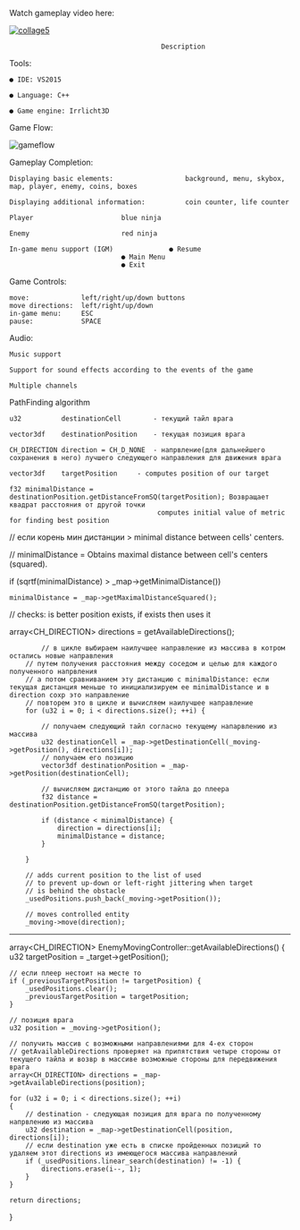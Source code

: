 Watch gameplay video here:

[![collage5](https://user-images.githubusercontent.com/38033580/38811579-9029232e-4192-11e8-80a4-35a1d4ec9fbf.jpg)
](http://www.youtube.com/embed/01cZ_v6islo)

                                          Description
 
Tools:
	
	● IDE: VS2015

	● Language: C++

	● Game engine: Irrlicht3D

Game Flow: 

![gameflow](https://user-images.githubusercontent.com/38033580/45288676-e9f4fe80-b4f3-11e8-9caa-f1dcec0a4f8a.PNG)

Gameplay Completion:

	Displaying basic elements:                  background, menu, skybox, map, player, enemy, coins, boxes

	Displaying additional information:     	    coin counter, life counter

	Player					    blue ninja

	Enemy					    red ninja

	In-game menu support (IGM)        	    ● Resume
		   			            ● Main Menu
					            ● Exit

Game Controls:

	move:	          left/right/up/down buttons 
	move directions:  left/right/up/down
	in-game menu:     ESC
	pause:	          SPACE


Audio:

	Music support

	Support for sound effects according to the events of the game

	Multiple channels


PathFinding algorithm

	u32 	     destinationCell        - текущий тайл врага

	vector3df    destinationPosition    - текущая позиция врага

	CH_DIRECTION direction = CH_D_NONE  - напрвление(для дальнейшего сохранения в него) лучшего следующего направления для движения врага

	vector3df    targetPosition	    - computes position of our target

	f32 minimalDistance = destinationPosition.getDistanceFromSQ(targetPosition); Возвращает квадрат расстояния от другой точки
									     computes initial value of metric for finding best position



// если корень мин дистанции > minimal distance between cells' centers.

// minimalDistance = Obtains maximal distance between cell's centers (squared).

if (sqrtf(minimalDistance) > _map->getMinimalDistance())

	minimalDistance = _map->getMaximalDistanceSquared();

	
// checks: is better position exists, if exists then uses it

array<CH_DIRECTION> directions = getAvailableDirections();

	        // в цикле выбираем наилучшее направление из массива в котром остались новые направления
		// путем получения расстояния между соседом и целью для каждого полученного напрвления
		// а потом сравниванием эту дистанцию с minimalDistance: если текущая дистанция меньше то инициализируем ее minimalDistance и в direction сохр это направление
		// повторем это в цикле и вычисляем наилучшее направление
		for (u32 i = 0; i < directions.size(); ++i) {

			// получаем следующий тайл согласно текущему напарвлению из массива
			u32 destinationCell = _map->getDestinationCell(_moving->getPosition(), directions[i]);
			// получаем его позицию
			vector3df destinationPosition = _map->getPosition(destinationCell);

			// вычисляем дистанцию от этого тайла до плеера
			f32 distance = destinationPosition.getDistanceFromSQ(targetPosition);

			if (distance < minimalDistance) {
				direction = directions[i];
				minimalDistance = distance;
			}

		}

		// adds current position to the list of used
		// to prevent up-down or left-right jittering when target 
		// is behind the obstacle
		_usedPositions.push_back(_moving->getPosition());

		// moves controlled entity
		_moving->move(direction);

***********************************************

array<CH_DIRECTION> EnemyMovingController::getAvailableDirections()
{
	u32 targetPosition = _target->getPosition();

	// если плеер нестоит на месте то
	if (_previousTargetPosition != targetPosition) {
		_usedPositions.clear();
		_previousTargetPosition = targetPosition;
	}

	// позиция врага
	u32 position = _moving->getPosition();

	// получить массив с возможными направлениями для 4-ех сторон
	// getAvailableDirections проверяет на припятствия четыре стороны от текущего тайла и возвр в массиве возможные стороны для передвижения врага
	array<CH_DIRECTION> directions = _map->getAvailableDirections(position);

	for (u32 i = 0; i < directions.size(); ++i)
	{
		// destination - следующая позиция для врага по полученному напрвлению из массива
		u32 destination = _map->getDestinationCell(position, directions[i]);
		// если destination уже есть в списке пройденных позиций то удаляем этот directions из имеющегося массива направлений
		if (_usedPositions.linear_search(destination) != -1) {
			directions.erase(i--, 1);
		}
	}

	return directions;
}



